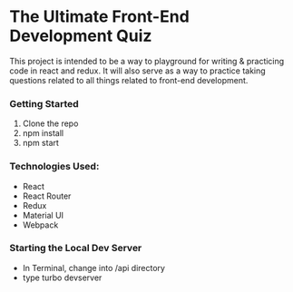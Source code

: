 # The Ultimate Front-End Development Quiz

This project is intended to be a way to playground for writing & practicing code in react and redux. It will also serve as a way to practice taking questions related to all things related to front-end development.

### Getting Started
1. Clone the repo
2. npm install
3. npm start

### Technologies Used:
* React
* React Router
* Redux
* Material UI
* Webpack

### Starting the Local Dev Server
* In Terminal, change into <project-root>/api directory
* type turbo devserver
